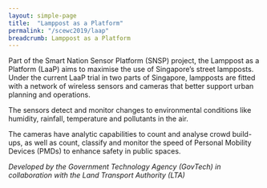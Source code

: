 ```yaml
---
layout: simple-page
title:  "Lamppost as a Platform"
permalink: "/scewc2019/laap"
breadcrumb: Lamppost as a Platform
---
```


Part of the Smart Nation Sensor Platform (SNSP) project, the Lamppost as a Platform (LaaP) aims to maximise the use of Singapore’s street lampposts. Under the current LaaP trial in two parts of Singapore, lampposts are fitted with a network of wireless sensors and cameras that better support urban planning and operations.
 
The sensors detect and monitor changes to environmental conditions like humidity, rainfall, temperature and pollutants in the air. 
 
The cameras have analytic capabilities to count and analyse crowd build-ups, as well as count, classify and monitor the speed of Personal Mobility Devices (PMDs) to enhance safety in public spaces.
 
*Developed by the Government Technology Agency (GovTech) in collaboration with the Land Transport Authority (LTA)*

